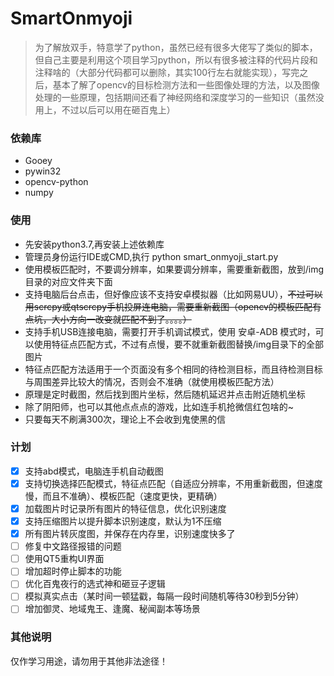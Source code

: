 # SmartOnmyoji

> 为了解放双手，特意学了python，虽然已经有很多大佬写了类似的脚本，但自己主要是利用这个项目学习python，所以有很多被注释的代码片段和注释啥的（大部分代码都可以删除，其实100行左右就能实现），写完之后，基本了解了opencv的目标检测方法和一些图像处理的方法，以及图像处理的一些原理，包括期间还看了神经网络和深度学习的一些知识（虽然没用上，不过以后可以用在砸百鬼上）

### 依赖库
- Gooey
- pywin32
- opencv-python
- numpy

### 使用
- 先安装python3.7,再安装上述依赖库
- 管理员身份运行IDE或CMD,执行 python smart_onmyoji_start.py
- 使用模板匹配时，不要调分辨率，如果要调分辨率，需要重新截图，放到/img目录的对应文件夹下面
- 支持电脑后台点击，但好像应该不支持安卓模拟器（比如网易UU），~~不过可以用scrcpy或qtscrcpy手机投屏连电脑，需要重新截图（opencv的模板匹配有点坑，大小方向一改变就匹配不到了。。。。）~~
- 支持手机USB连接电脑，需要打开手机调试模式，使用 安卓-ADB 模式时，可以使用特征点匹配方式，不过有点慢，要不就重新截图替换/img目录下的全部图片
- 特征点匹配方法适用于一个页面没有多个相同的待检测目标，而且待检测目标与周围差异比较大的情况，否则会不准确（就使用模板匹配方法）
- 原理是定时截图，然后找到图片坐标，然后随机延迟并点击附近随机坐标
- 除了阴阳师，也可以其他点点点的游戏，比如连手机抢微信红包啥的~
- 只要每天不刷满300次，理论上不会收到鬼使黑的信

### 计划
- [x] 支持abd模式，电脑连手机自动截图
- [x] 支持切换选择匹配模式，特征点匹配（自适应分辨率，不用重新截图，但速度慢，而且不准确）、模板匹配（速度更快，更精确）
- [x] 加载图片时记录所有图片的特征信息，优化识别速度
- [x] 支持压缩图片以提升脚本识别速度，默认为1不压缩
- [x] 所有图片转灰度图，并保存在内存里，识别速度快多了
- [ ] 修复中文路径报错的问题
- [ ] 使用QT5重构UI界面
- [ ] 增加超时停止脚本的功能
- [ ] 优化百鬼夜行的选式神和砸豆子逻辑
- [ ] 模拟真实点击（某时间一顿猛戳，每隔一段时间随机等待30秒到5分钟）
- [ ] 增加御灵、地域鬼王、逢魔、秘闻副本等场景

### 其他说明
仅作学习用途，请勿用于其他非法途径！
